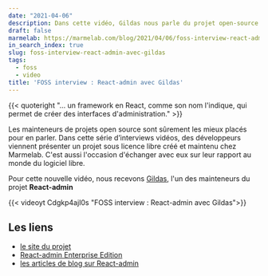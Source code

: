 ```yaml
---
date: "2021-04-06"
description: Dans cette vidéo, Gildas nous parle du projet open-source React-admin
draft: false
marmelab: https://marmelab.com/blog/2021/04/06/foss-interview-react-admin-avec-gildas.html
in_search_index: true
slug: foss-interview-react-admin-avec-gildas
tags:
  - foss
  - video
title: 'FOSS interview : React-admin avec Gildas'
---
```


{{< quoteright "… un framework en React, comme son nom l'indique, qui permet de créer des interfaces d'administration." >}}

Les mainteneurs de projets open source sont sûrement les mieux placés pour en parler. Dans cette série d’interviews vidéos, des développeurs viennent présenter un projet sous licence libre créé et maintenu chez Marmelab. C'est aussi l'occasion d'échanger avec eux sur leur rapport au monde du logiciel libre.

Pour cette nouvelle vidéo, nous recevons [Gildas](https://twitter.com/gildaspk), l'un des mainteneurs du projet **React-admin**

{{< videoyt Cdgkp4ajI0s "FOSS interview : React-admin avec Gildas">}}

## Les liens

- [le site du projet](https://marmelab.com/react-admin/)
- [React-admin Enterprise Edition](https://marmelab.com/ra-enterprise/)
- [les articles de blog sur React-admin](https://marmelab.com/en/blog#react-admin)
